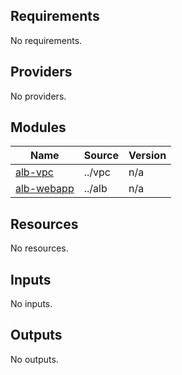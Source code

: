 <!-- BEGIN_TF_DOCS -->
## Requirements

No requirements.

## Providers

No providers.

## Modules

| Name | Source | Version |
|------|--------|---------|
| <a name="module_alb-vpc"></a> [alb-vpc](#module\_alb-vpc) | ../vpc | n/a |
| <a name="module_alb-webapp"></a> [alb-webapp](#module\_alb-webapp) | ../alb | n/a |

## Resources

No resources.

## Inputs

No inputs.

## Outputs

No outputs.
<!-- END_TF_DOCS -->